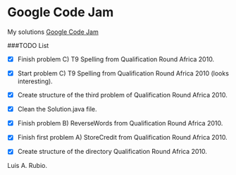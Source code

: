 # Google Code Jam
My solutions [Google Code Jam](https://code.google.com/codejam)

###TODO List

- [x] Finish problem C) T9 Spelling from Qualification Round Africa 2010.
- [x] Start problem C) T9 Spelling from Qualification Round Africa 2010 (looks interesting).
- [x] Create structure of the third problem of Qualification Round Africa 2010.
- [x] Clean the Solution.java file.
- [x] Finish problem B) ReverseWords from Qualification Round Africa 2010.
- [x] Finish first problem A) StoreCredit from Qualification Round Africa 2010.
- [x] Create structure of the directory Qualification Round Africa 2010.



Luis A. Rubio.
